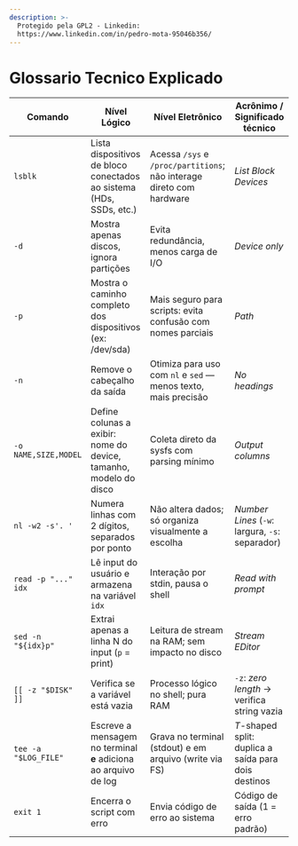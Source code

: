 ```yaml
---
description: >-
  Protegido pela GPL2 - Linkedin:
  https://www.linkedin.com/in/pedro-mota-95046b356/
---
```


# Glossario Tecnico Explicado

| Comando              | Nível Lógico                                                        | Nível Eletrônico                                                     | Acrônimo / Significado técnico                       |
| -------------------- | ------------------------------------------------------------------- | -------------------------------------------------------------------- | ---------------------------------------------------- |
| `lsblk`              | Lista dispositivos de bloco conectados ao sistema (HDs, SSDs, etc.) | Acessa `/sys` e `/proc/partitions`; não interage direto com hardware | _List Block Devices_                                 |
| `-d`                 | Mostra apenas discos, ignora partições                              | Evita redundância, menos carga de I/O                                | _Device only_                                        |
| `-p`                 | Mostra o caminho completo dos dispositivos (ex: /dev/sda)           | Mais seguro para scripts: evita confusão com nomes parciais          | _Path_                                               |
| `-n`                 | Remove o cabeçalho da saída                                         | Otimiza para uso com `nl` e `sed` — menos texto, mais precisão       | _No headings_                                        |
| `-o NAME,SIZE,MODEL` | Define colunas a exibir: nome do device, tamanho, modelo do disco   | Coleta direto da sysfs com parsing mínimo                            | _Output columns_                                     |
| `nl -w2 -s'. '`      | Numera linhas com 2 dígitos, separados por ponto                    | Não altera dados; só organiza visualmente a escolha                  | _Number Lines_ (`-w`: largura, `-s`: separador)      |
| `read -p "..." idx`  | Lê input do usuário e armazena na variável `idx`                    | Interação por stdin, pausa o shell                                   | _Read with prompt_                                   |
| `sed -n "${idx}p"`   | Extrai apenas a linha N do input (`p` = print)                      | Leitura de stream na RAM; sem impacto no disco                       | _Stream EDitor_                                      |
| `[[ -z "$DISK" ]]`   | Verifica se a variável está vazia                                   | Processo lógico no shell; pura RAM                                   | `-z`: _zero length_ → verifica string vazia          |
| `tee -a "$LOG_FILE"` | Escreve a mensagem no terminal **e** adiciona ao arquivo de log     | Grava no terminal (stdout) e em arquivo (write via FS)               | _T_-shaped split: duplica a saída para dois destinos |
| `exit 1`             | Encerra o script com erro                                           | Envia código de erro ao sistema                                      | Código de saída (1 = erro padrão)                    |
